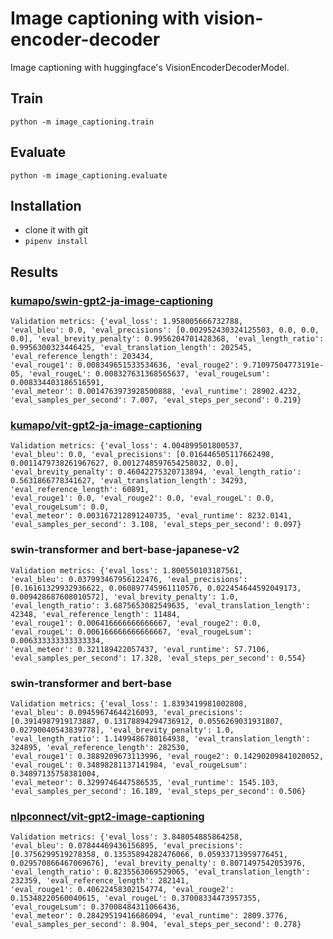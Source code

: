 # Image captioning with vision-encoder-decoder

Image captioning with huggingface's VisionEncoderDecoderModel.

## Train

`python -m image_captioning.train`

## Evaluate

`python -m image_captioning.evaluate`

## Installation 

- clone it with git
- `pipenv install`

## Results

### [kumapo/swin-gpt2-ja-image-captioning](https://huggingface.co/kumapo/swin-gpt2-ja-image-captioning)

```
Validation metrics: {'eval_loss': 1.958005666732788, 
'eval_bleu': 0.0, 'eval_precisions': [0.002952430324125503, 0.0, 0.0, 0.0], 'eval_brevity_penalty': 0.9956204701428368, 'eval_length_ratio': 0.9956300323446425, 'eval_translation_length': 202545, 'eval_reference_length': 203434, 
'eval_rouge1': 0.008349651533534636, 'eval_rouge2': 9.71097504773191e-05, 'eval_rougeL': 0.008327631368565637, 'eval_rougeLsum': 0.008334403186516591, 
'eval_meteor': 0.0014763973928500888, 'eval_runtime': 28902.4232, 'eval_samples_per_second': 7.007, 'eval_steps_per_second': 0.219}
```

### [kumapo/vit-gpt2-ja-image-captioning](https://huggingface.co/kumapo/vit-gpt2-ja-image-captioning)

```
Validation metrics: {'eval_loss': 4.004899501800537, 
'eval_bleu': 0.0, 'eval_precisions': [0.016446505117662498, 0.0011479738261967627, 0.0012748597654258032, 0.0], 'eval_brevity_penalty': 0.46042275320713894, 'eval_length_ratio': 0.5631866778341627, 'eval_translation_length': 34293, 'eval_reference_length': 60891, 
'eval_rouge1': 0.0, 'eval_rouge2': 0.0, 'eval_rougeL': 0.0, 'eval_rougeLsum': 0.0, 
'eval_meteor': 0.003167212891240735, 'eval_runtime': 8232.0141, 'eval_samples_per_second': 3.108, 'eval_steps_per_second': 0.097}
```

### swin-transformer and bert-base-japanese-v2

```
Validation metrics: {'eval_loss': 1.800550103187561, 
'eval_bleu': 0.037993467956122476, 'eval_precisions': [0.16161329932936622, 0.060897745961110576, 0.022454644592049173, 0.009428687608010572], 'eval_brevity_penalty': 1.0, 'eval_length_ratio': 3.6875653082549635, 'eval_translation_length': 42348, 'eval_reference_length': 11484, 
'eval_rouge1': 0.006416666666666667, 'eval_rouge2': 0.0, 'eval_rougeL': 0.006166666666666667, 'eval_rougeLsum': 0.006333333333333334, 
'eval_meteor': 0.321189422057437, 'eval_runtime': 57.7106, 'eval_samples_per_second': 17.328, 'eval_steps_per_second': 0.554}
```

### swin-transformer and bert-base

```
Validation metrics: {'eval_loss': 1.8393419981002808, 
'eval_bleu': 0.09459674644216093, 'eval_precisions': [0.3914987919173887, 0.13178894294736912, 0.0556269031931807, 0.02790040543839778], 'eval_brevity_penalty': 1.0, 'eval_length_ratio': 1.1499486780164938, 'eval_translation_length': 324895, 'eval_reference_length': 282530, 
'eval_rouge1': 0.3889209673113996, 'eval_rouge2': 0.14290209841020052, 'eval_rougeL': 0.34898281137141984, 'eval_rougeLsum': 0.34897135758381004, 
'eval_meteor': 0.3299746447586535, 'eval_runtime': 1545.103, 'eval_samples_per_second': 16.189, 'eval_steps_per_second': 0.506}

```

### [nlpconnect/vit-gpt2-image-captioning](https://huggingface.co/nlpconnect/vit-gpt2-image-captioning)

```
Validation metrics: {'eval_loss': 3.848054885864258, 
'eval_bleu': 0.07844469436156895, 'eval_precisions': [0.3756299519278358, 0.13535894282476066, 0.05933713959776451, 0.029570866467069676], 'eval_brevity_penalty': 0.8071497542053976, 'eval_length_ratio': 0.8235563069529065, 'eval_translation_length': 232359, 'eval_reference_length': 282141, 
'eval_rouge1': 0.40622458302154774, 'eval_rouge2': 0.15348220560040615, 'eval_rougeL': 0.37008334473957355, 'eval_rougeLsum': 0.37008484311066436, 
'eval_meteor': 0.28429519416686094, 'eval_runtime': 2809.3776, 'eval_samples_per_second': 8.904, 'eval_steps_per_second': 0.278}
```

